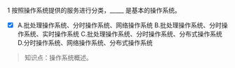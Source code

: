 1
按照操作系统提供的服务进行分类，_____ 是基本的操作系统。
- [x] A.批处理操作系统、分时操作系统、网络操作系统 B.批处理操作系统、分时操作系统、实时操作系统 C.批处理操作系统、分时操作系统、分布式操作系统
D.分时操作系统、网络操作系统、分布式操作系统

> 知识点：操作系统概述。
